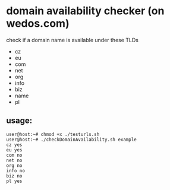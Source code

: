 # domain availability checker (on wedos.com)
check if a domain name is available under these TLDs

* cz 
* eu 
* com 
* net 
* org 
* info 
* biz 
* name 
* pl


## usage:
```
user@host:~# chmod +x ./testurls.sh
user@host:~# ./checkDomainAvailability.sh example
cz yes
eu yes
com no
net no
org no
info no
biz no
pl yes
```
